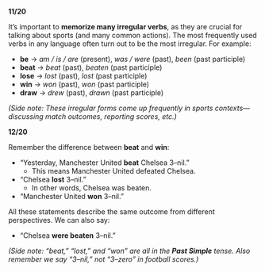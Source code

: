 **11/20**

It’s important to **memorize many irregular verbs**, as they are crucial for talking about sports (and many common actions). The most frequently used verbs in any language often turn out to be the most irregular. For example:

- **be** → _am / is / are_ (present), _was / were_ (past), _been_ (past participle)
- **beat** → _beat_ (past), _beaten_ (past participle)
- **lose** → _lost_ (past), _lost_ (past participle)
- **win** → _won_ (past), _won_ (past participle)
- **draw** → _drew_ (past), _drawn_ (past participle)

_(Side note: These irregular forms come up frequently in sports contexts—discussing match outcomes, reporting scores, etc.)_

**12/20**

Remember the difference between **beat** and **win**:

- “Yesterday, Manchester United **beat** Chelsea 3–nil.”
    - This means Manchester United defeated Chelsea.
- “Chelsea **lost** 3–nil.”
    - In other words, Chelsea was beaten.
- “Manchester United **won** 3–nil.”

All these statements describe the same outcome from different perspectives. We can also say:

- “Chelsea **were beaten** 3–nil.”

_(Side note: “beat,” “lost,” and “won” are all in the **Past Simple** tense. Also remember we say “3–nil,” not “3–zero” in football scores.)_